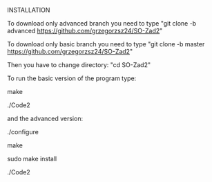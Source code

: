 INSTALLATION

To download only advanced branch you need to type "git clone -b advanced https://github.com/grzegorzsz24/SO-Zad2"

To download only basic branch you need to type "git clone -b master https://github.com/grzegorzsz24/SO-Zad2"

Then you have to change directory: "cd SO-Zad2"

To run the basic version of the program type:

make

./Code2

and the advanced version:

./configure

make

sudo make install

./Code2
